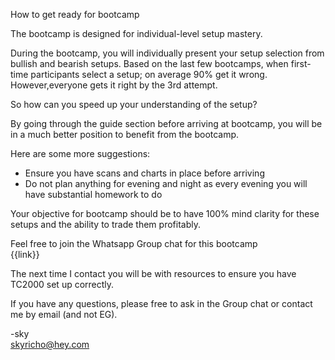 How to get ready for bootcamp

The bootcamp is designed for individual-level setup mastery. 

During the bootcamp, you will individually present your setup selection from bullish and bearish setups. Based on the last few bootcamps, when first-time participants select a setup; on average 90% get it wrong. However,everyone gets it right by the 3rd attempt.

So how can you speed up your understanding of the setup?  

By going through the guide section before arriving at bootcamp, you will be in a much better position to benefit from the bootcamp.

Here are some more suggestions:
 - Ensure you have scans and charts in place before arriving  
 - Do not plan anything for evening and night as every evening you will have substantial homework to do  

Your objective for bootcamp should be to have 100% mind clarity for these setups and the ability to trade them profitably.

Feel free to join the Whatsapp Group chat for this bootcamp  
{{link}}

The next time I contact you will be with resources to ensure you have TC2000 set up correctly.

If you have any questions, please free to ask in the Group chat or contact me by email (and not EG).

-sky  
skyricho@hey.com
